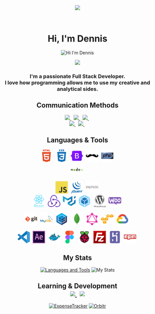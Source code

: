 

  <p align="center">
<img src="https://komarev.com/ghpvc/?username=DLittlefield81"/>
</p>
  <br/> 
  <h1 align="center">
   Hi, I'm Dennis <br/> 
  </h1>
  <p align="center">
  <img  src="https://i.imgur.com/1C0s1p4.png" title="Hi I'm Dennis" alt="Hi I'm Dennis" width="150" height="150"/><br/>
  </p>
  <div align="center">
  <a href="https://dlittlefield81.github.io/reactportfolio/">
  <img src="https://img.shields.io/badge/Portfolio-%23000000.svg?style=for-the-badge&logo=firefox&logoColor=#FF7139"></img>
  </a>
  <br/>
  
  <h3> 
 I'm a passionate Full Stack Developer.<br /> I love how programming allows me to use my creative and analytical sides.<br /> 
</h3></div>

<div align="center">
  
  <h2>Communication Methods</h2>
  
<a href="https://www.linkedin.com/in/dennislittlefield/">
<img src="https://img.shields.io/badge/linkedin-%230077B5.svg?style=for-the-badge&logo=linkedin&logoColor=white"></img>
</a> &nbsp; 
<a href="mailto:Littlefield.Dennis@outlook.com?subject=Message From GitHub Profile">
<img src="https://img.shields.io/badge/Microsoft_Outlook-0078D4?style=for-the-badge&logo=microsoft-outlook&logoColor=white"></img>
</a>&nbsp;
<a href="https://slack.com/app_redirect?channel=D038TSBGNMR">
<img src="https://img.shields.io/badge/Slack-4A154B?style=for-the-badge&logo=slack&logoColor=white"></img>
</a> &nbsp; <br/>
<a href="https://www.facebook.com/DLittlefield1981">
<img src="https://img.shields.io/badge/Facebook-%231877F2.svg?style=for-the-badge&logo=Facebook&logoColor=white"></img>
</a> &nbsp; 
<a href="https://wa.me//14372486759">
<img src="https://img.shields.io/badge/WhatsApp-25D366?style=for-the-badge&logo=whatsapp&logoColor=white"></img>
</a> &nbsp;  
</div>

<div align="center">
  
  <h2>Languages & Tools</h2>
  
  <img src="https://github.com/devicons/devicon/blob/master/icons/html5/html5-plain-wordmark.svg" title="HTML5" alt="HTML" width="40" height="40"/>&nbsp;
  <img src="https://github.com/devicons/devicon/blob/master/icons/css3/css3-plain-wordmark.svg"  title="CSS3" alt="CSS" width="40" height="40"/>&nbsp;
  <img src="https://github.com/devicons/devicon/blob/master/icons/bootstrap/bootstrap-original.svg"  title="Bootstrap" alt="Bootstrap" width="40" height="40"/>&nbsp;
  <img src="https://github.com/devicons/devicon/blob/master/icons/handlebars/handlebars-original.svg"  title="Handlebars" alt="Handlebars" width="40" height="40"/>&nbsp;
  <img src="https://github.com/devicons/devicon/blob/master/icons/php/php-original.svg"  title="PHP" alt="PHP" width="40" height="40"/>&nbsp; <br/>
  <img src="https://github.com/devicons/devicon/blob/master/icons/nodejs/nodejs-original-wordmark.svg" title="NodeJS" alt="NodeJS" width="40" height="40"/>&nbsp;
  
  <img src="https://github.com/devicons/devicon/blob/master/icons/javascript/javascript-original.svg" title="JavaScript" alt="JavaScript" width="40" height="40" />&nbsp;
  <img src="https://github.com/devicons/devicon/blob/master/icons/jquery/jquery-plain-wordmark.svg"  title="jQuery" alt="jQuery" width="40" height="40"/>&nbsp;
  <img src="https://github.com/devicons/devicon/blob/master/icons/express/express-original-wordmark.svg" title="Express" alt="Express" width="40" height="40"/>&nbsp; <br/>
  <img src="https://github.com/devicons/devicon/blob/master/icons/react/react-original-wordmark.svg" title="React" alt="React" width="40" height="40"/>&nbsp;
  <img src="https://github.com/devicons/devicon/blob/master/icons/redux/redux-original.svg" title="Redux" alt="Redux " width="40" height="40"/>&nbsp;
  <img src="https://github.com/devicons/devicon/blob/master/icons/materialui/materialui-original.svg" title="Material UI" alt="Material UI" width="40" height="40"/>&nbsp;
  <img src="https://github.com/devicons/devicon/blob/master/icons/webpack/webpack-original.svg" title="Webpack" alt="Webpack" width="40" height="40"/>&nbsp;
  <img src="https://github.com/devicons/devicon/blob/master/icons/wordpress/wordpress-plain-wordmark.svg" title="WordPress"  alt="WordPress" width="40" height="40"/>&nbsp;
  <img src="https://github.com/devicons/devicon/blob/master/icons/woocommerce/woocommerce-original.svg" title="WooCommerce"  alt="WooCommerce" width="40" height="40"/>&nbsp;
  
   <img src="https://github.com/devicons/devicon/blob/master/icons/git/git-original-wordmark.svg" title="Git" alt="Git" width="40" height="40"/>&nbsp;
   <img src="https://github.com/devicons/devicon/blob/master/icons/mysql/mysql-original-wordmark.svg" title="MySQL"  alt="MySQL" width="40" height="40"/>&nbsp;
  <img src="https://github.com/devicons/devicon/blob/master/icons/sequelize/sequelize-original.svg" title="Sequelize"  alt="Sequelize" width="40" height="40"/>&nbsp;
  <img src="https://github.com/devicons/devicon/blob/master/icons/mongodb/mongodb-original.svg" title="MongoDB"  alt="MongoDB" width="40" height="40"/>&nbsp;
  <img src="https://github.com/devicons/devicon/blob/master/icons/graphql/graphql-plain.svg" title="GraphQL"  alt="GraphQL" width="40" height="40"/>&nbsp;
  <img src="https://github.com/devicons/devicon/blob/master/icons/amazonwebservices/amazonwebservices-original.svg" title="AWS" alt="AWS" width="40" height="40"/>&nbsp;
  <img src="https://github.com/devicons/devicon/blob/master/icons/googlecloud/googlecloud-original.svg" title="Google Cloud" alt="Google Cloud" width="40" height="40"/>&nbsp;
  
  <img src="https://github.com/devicons/devicon/blob/master/icons/vscode/vscode-original.svg" title="VS Code"  alt="VS Code" width="40" height="40"/>&nbsp;
  <img src="https://github.com/devicons/devicon/blob/master/icons/aftereffects/aftereffects-original.svg" title="After Effects"  alt="After Effects" width="40" height="40"/>&nbsp;
  <img src="https://github.com/devicons/devicon/blob/master/icons/docker/docker-original.svg" title="Docker"  alt="Docker" width="40" height="40"/>&nbsp;
  <img src="https://github.com/devicons/devicon/blob/master/icons/figma/figma-original.svg" title="Figma"  alt="Figma" width="40" height="40"/>&nbsp;
  <img src="https://github.com/devicons/devicon/blob/master/icons/raspberrypi/raspberrypi-original.svg" title="RaspberryPI"  alt="RaspberryPI" width="40" height="40"/>&nbsp;
  <img src="https://github.com/devicons/devicon/blob/master/icons/filezilla/filezilla-plain.svg" title="Filezilla"  alt="Filezilla" width="40" height="40"/>&nbsp;
  <img src="https://github.com/devicons/devicon/blob/master/icons/heroku/heroku-plain.svg" title="Heroku"  alt="Heroku" width="40" height="40"/>&nbsp;
  <img src="https://github.com/devicons/devicon/blob/master/icons/npm/npm-original-wordmark.svg" title="NPM"  alt="NPM" width="40" height="40"/>&nbsp;
</div>

<div align="center">
  
   <h2>My Stats</h2>
  
  [![Languages and Tools](https://github-readme-stats.vercel.app/api/top-langs/?username=DLittlefield81&layout=compact&theme=vision-friendly-dark)](https://github.com/anuraghazra/github-readme-stats)
  ![My Stats](https://github-readme-stats.vercel.app/api?username=DLittlefield81&show_icons=true&theme=blue-green)

  
  <h2>
    Learning & Development 
    <br/>
  <a href="https://www.freecodecamp.org/DLittlefield81">
<img src="https://img.shields.io/badge/Freecodecamp-%23123.svg?&style=for-the-badge&logo=freecodecamp&logoColor=green"></img>
</a> &nbsp; 
<a href="https://leetcode.com/dlittlefield81/">
<img src="https://img.shields.io/badge/LeetCode-000000?style=for-the-badge&logo=LeetCode&logoColor=#d16c06"></img>
</a>
  </h2>
 
  [![ExpenseTracker](https://github-readme-stats.vercel.app/api/pin/?username=DLittlefield81&repo=ExpenseTracker&theme=dark)](https://github.com/DLittlefield81/ExpenseTracker)
  [![Orbitr](https://github-readme-stats.vercel.app/api/pin/?username=DLittlefield81&repo=Orbitr&theme=dark)](https://github.com/DLittlefield81/Orbitr)
  
  
</div>


